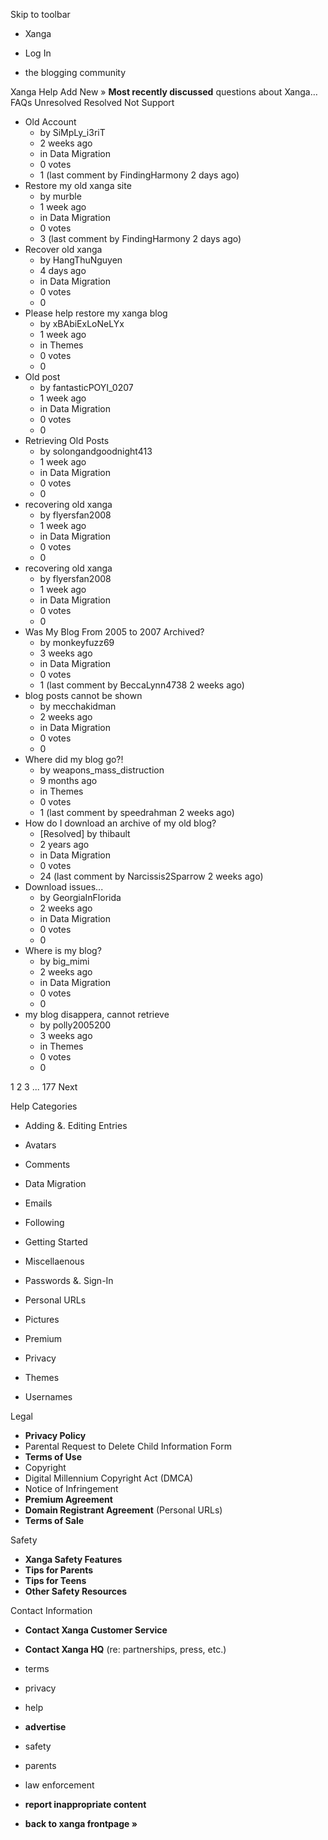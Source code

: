 Skip to toolbar

*   Xanga

*   Log In

*   the blogging community

Xanga Help Add New » **Most recently discussed** questions about Xanga… FAQs Unresolved Resolved Not Support

*   Old Account
    *   by SiMpLy\_i3riT
    *   2 weeks ago
    *   in Data Migration
    *   0 votes
    *   1 (last comment by FindingHarmony 2 days ago)
*   Restore my old xanga site
    *   by murble
    *   1 week ago
    *   in Data Migration
    *   0 votes
    *   3 (last comment by FindingHarmony 2 days ago)
*   Recover old xanga
    *   by HangThuNguyen
    *   4 days ago
    *   in Data Migration
    *   0 votes
    *   0
*   Please help restore my xanga blog
    *   by xBAbiExLoNeLYx
    *   1 week ago
    *   in Themes
    *   0 votes
    *   0
*   Old post
    *   by fantasticPOYI\_0207
    *   1 week ago
    *   in Data Migration
    *   0 votes
    *   0
*   Retrieving Old Posts
    *   by solongandgoodnight413
    *   1 week ago
    *   in Data Migration
    *   0 votes
    *   0
*   recovering old xanga
    *   by flyersfan2008
    *   1 week ago
    *   in Data Migration
    *   0 votes
    *   0
*   recovering old xanga
    *   by flyersfan2008
    *   1 week ago
    *   in Data Migration
    *   0 votes
    *   0
*   Was My Blog From 2005 to 2007 Archived?
    *   by monkeyfuzz69
    *   3 weeks ago
    *   in Data Migration
    *   0 votes
    *   1 (last comment by BeccaLynn4738 2 weeks ago)
*   blog posts cannot be shown
    *   by mecchakidman
    *   2 weeks ago
    *   in Data Migration
    *   0 votes
    *   0
*   Where did my blog go?!
    *   by weapons\_mass\_distruction
    *   9 months ago
    *   in Themes
    *   0 votes
    *   1 (last comment by speedrahman 2 weeks ago)
*   How do I download an archive of my old blog?
    *   \[Resolved\] by thibault
    *   2 years ago
    *   in Data Migration
    *   0 votes
    *   24 (last comment by Narcissis2Sparrow 2 weeks ago)
*   Download issues...
    *   by GeorgiaInFlorida
    *   2 weeks ago
    *   in Data Migration
    *   0 votes
    *   0
*   Where is my blog?
    *   by big\_mimi
    *   2 weeks ago
    *   in Data Migration
    *   0 votes
    *   0
*   my blog disappera, cannot retrieve
    *   by polly2005200
    *   3 weeks ago
    *   in Themes
    *   0 votes
    *   0

1 2 3 ... 177 Next

Help Categories

*   Adding &. Editing Entries
*   Avatars
*   Comments
*   Data Migration
*   Emails
*   Following
*   Getting Started
*   Miscellaenous

*   Passwords &. Sign-In
*   Personal URLs
*   Pictures
*   Premium
*   Privacy
*   Themes
*   Usernames

Legal

*   **Privacy Policy**
*   Parental Request to Delete Child Information Form
*   **Terms of Use**
*   Copyright
*   Digital Millennium Copyright Act (DMCA)
*   Notice of Infringement
*   **Premium Agreement**
*   **Domain Registrant Agreement** (Personal URLs)
*   **Terms of Sale**

Safety

*   **Xanga Safety Features**
*   **Tips for Parents**
*   **Tips for Teens**
*   **Other Safety Resources**

Contact Information

*   **Contact Xanga Customer Service**
*   **Contact Xanga HQ** (re: partnerships, press, etc.)

*   terms
*   privacy
*   help
*   **advertise**

*   safety
*   parents
*   law enforcement
*   **report inappropriate content**

*   **back to xanga frontpage »**